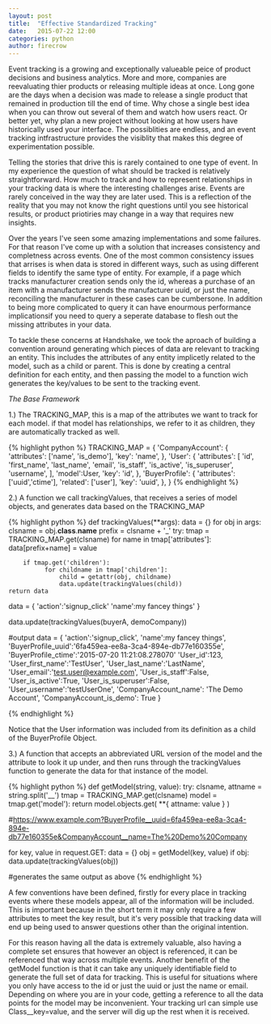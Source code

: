 ```yaml
---
layout: post
title:  "Effective Standardized Tracking"
date:   2015-07-22 12:00
categories: python
author: firecrow 
---
```


Event tracking is a growing and exceptionally valueable peice of product
decisions and business analytics.  More and more, companies are reevaluating
thier products or releasing multiple ideas at once. Long gone are the days when
a decision was made to release a single product that remained in production
till the end of time.  Why chose a single best idea when you can throw out
several of them and watch how users react. Or better yet, why plan a new
project without looking at how users have historically used your interface. The
possiblities are endless, and an event tracking intfrastructure provides the
visiblity that makes this degree of experimentation possible. 

Telling the stories that drive this is rarely contained to one type of event.
In my experience the question of what should be tracked is relatively
straightforward. How much to track and how to represent relationships in your
tracking data is where the interesting challenges arise. Events are rarely
conceived in the way they are later used. This is a reflection of the reality
that you may not know the right questions until you see historical results, or
product priotiries may change in a way that requires new insights. 

Over the years I've seen some amazing implementations and some failures. For
that reason I've come up with a solution that increases consistency and
completness across events. One of the most common consistency issues that
arrises is when data is stored in different ways, such as using different
fields to identify the same type of entity. For example, if a page which tracks
manufacturer creation sends only the id, whereas a purchase of an item with a
manufacturer sends the manufacturer uuid, or just the name, reconciling the
manufacturer in these cases can be cumbersone. In addition to being more
complicated to query it can have enourmous performance implicationsif you need
to query a seperate database to flesh out the missing attributes in your data.

To tackle these concerns at Handshake, we took the aproach of building a
convention around generating which pieces of data are relevant to tracking an
entity. This includes the attributes of any entity implicetly related to the
model, such as a child or parent. This is done by creating a central
definition for each entity, and then passing the model to a function wich
generates the key/values to be sent to the
tracking event.

*The Base Framework*

1.) The TRACKING_MAP, this is a map of the attributes we want to track for each
model. if that model has relationships, we refer to it as children, they are
automatically tracked as well.

{% highlight python %}
TRACKING_MAP = {
    'CompanyAccount': {
        'attributes': ['name', 'is_demo'],
        'key': 'name',
    },
    'User': {
        'attributes': [
            'id',
            'first_name',
            'last_name',
            'email',
            'is_staff',
            'is_active',
            'is_superuser',
            'username',
        ],
        'model':User,
        'key': 'id',
    },
    'BuyerProfile': {
        'attributes': ['uuid','ctime'],
        'related': ['user'],
        'key': 'uuid',
    },
}
{% endhighlight %}

2.) A function we call trackingValues, that receives a series of model objects,
and generates data based on the TRACKING_MAP

{% highlight python %}
def trackingValues(**args):
    data = {}
    for obj in args:
        clsname = obj.__class__.__name__
        prefix = clsname + '_'
        try:
            tmap = TRACKING_MAP.get(clsname)
            for name in tmap['attributes']:
                data[prefix+name] = value

        if tmap.get('children'):
              for childname in tmap['children']:
                  child = getattr(obj, childname)
                  data.update(trackingValues(child))
    return data

data = {
    'action':'signup_click'
    'name':my fancey things'
}

data.update(trackingValues(buyerA, demoCompany)) 

#output
data = {
    'action':'signup_click',
    'name':my fancey things',
    'BuyerProfile_uuid':'6fa459ea-ee8a-3ca4-894e-db77e160355e', 
    'BuyerProfile_ctime':'2015-07-20 11:21:08.278070' 
    'User_id':123,
    'User_first_name':'TestUser',
    'User_last_name':'LastName',
    'User_email':'test.user@example.com',
    'User_is_staff':False,
    'User_is_active':True,
    'User_is_superuser':False,
    'User_username':'testUserOne',
    'CompanyAccount_name': 'The Demo Account',
    'CompanyAccount_is_demo': True
}

{% endhighlight %}

Notice that the User information was included from its definition as a child
of the BuyerProfile Object.

3.) A function that accepts an abbreviated URL version of the model and the
attribute to look it up under, and then runs through the trackingValues
function to generate the data for that instance of the model.

{% highlight python %}
def getModel(string, value):
    try:
        clsname, attname = string.split('__')
        tmap = TRACKING_MAP.get(clsname)
        model = tmap.get('model'):
        return model.objects.get( **{ attname: value } )



#https://www.example.com?BuyerProfile__uuid=6fa459ea-ee8a-3ca4-894e-db77e160355e&CompanyAccount__name=The%20Demo%20Company

for key, value in request.GET:
    data = {}
    obj = getModel(key, value)
    if obj:
        data.update(trackingValues(obj))

#generates the same output as above
{% endhighlight %}

A few conventions have been defined, firstly for every place in tracking events
where these models appear, all of the information will be included.  This is
important because in the short term it may only require a few attributes to
meet the key result, but it's very possible that tracking data will end up
being used to answer questions other than the original intention.

For this reason having all the data is extremely valuable, also having a
complete set ensures that however an object is referenced, it can be referenced
that way across multiple events. Another benefit of the getModel function is
that it can take any uniquely identifiable field to generate the full set of
data for tracking.  This is useful for situations where you only have access to
the id or just the uuid or just the name or email. Depending on where you are
in your code, getting a reference to all the data points for the model may be
inconvenient. Your tracking url can simple use Class__key=value, and the server
will dig up the rest when it is received.

